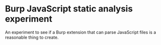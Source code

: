 # Burp JavaScript static analysis experiment

An experiment to see if a Burp extension that can parse JavaScript files is a reasonable thing to create.
